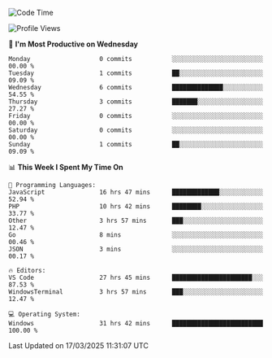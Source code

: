 <!--START_SECTION:waka-->
![Code Time](http://img.shields.io/badge/Code%20Time-4%2C365%20hrs%2014%20mins-blue)

![Profile Views](http://img.shields.io/badge/Profile%20Views-0-blue)

📅 **I'm Most Productive on Wednesday** 

```text
Monday                   0 commits           ░░░░░░░░░░░░░░░░░░░░░░░░░   00.00 % 
Tuesday                  1 commits           ██░░░░░░░░░░░░░░░░░░░░░░░   09.09 % 
Wednesday                6 commits           ██████████████░░░░░░░░░░░   54.55 % 
Thursday                 3 commits           ███████░░░░░░░░░░░░░░░░░░   27.27 % 
Friday                   0 commits           ░░░░░░░░░░░░░░░░░░░░░░░░░   00.00 % 
Saturday                 0 commits           ░░░░░░░░░░░░░░░░░░░░░░░░░   00.00 % 
Sunday                   1 commits           ██░░░░░░░░░░░░░░░░░░░░░░░   09.09 % 
```


📊 **This Week I Spent My Time On** 

```text
💬 Programming Languages: 
JavaScript               16 hrs 47 mins      █████████████░░░░░░░░░░░░   52.94 % 
PHP                      10 hrs 42 mins      ████████░░░░░░░░░░░░░░░░░   33.77 % 
Other                    3 hrs 57 mins       ███░░░░░░░░░░░░░░░░░░░░░░   12.47 % 
Go                       8 mins              ░░░░░░░░░░░░░░░░░░░░░░░░░   00.46 % 
JSON                     3 mins              ░░░░░░░░░░░░░░░░░░░░░░░░░   00.17 % 

🔥 Editors: 
VS Code                  27 hrs 45 mins      ██████████████████████░░░   87.53 % 
WindowsTerminal          3 hrs 57 mins       ███░░░░░░░░░░░░░░░░░░░░░░   12.47 % 

💻 Operating System: 
Windows                  31 hrs 42 mins      █████████████████████████   100.00 % 
```


 Last Updated on 17/03/2025 11:31:07 UTC
<!--END_SECTION:waka-->
